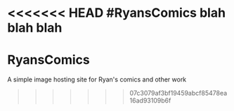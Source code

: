 <<<<<<< HEAD
#RyansComics
blah blah blah
=======
# RyansComics
A simple image hosting site for Ryan's comics and other work
>>>>>>> 07c3079af3bf19459abcf85478ea16ad93109b6f
